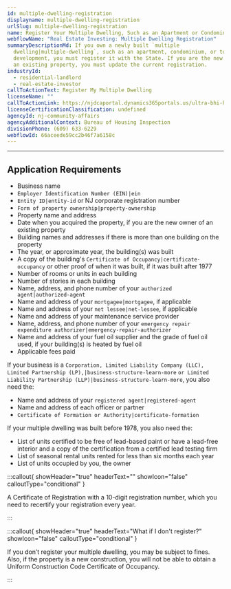 ```yaml
---
id: multiple-dwelling-registration
displayname: multiple-dwelling-registration
urlSlug: multiple-dwelling-registration
name: Register Your Multiple Dwelling, Such as an Apartment or Condominium Complex
webflowName: "Real Estate Investing: Multiple Dwelling Registration"
summaryDescriptionMd: If you own a newly built `multiple
  dwelling|multiple-dwelling`, such as an apartment, condominium, or townhouse
  development, you must register it with the State. If you are the new owner of
  an existing property, you must update the current registration.
industryId:
  - residential-landlord
  - real-estate-investor
callToActionText: Register My Multiple Dwelling
licenseName: ""
callToActionLink: https://njdcaportal.dynamics365portals.us/ultra-bhi-home/
licenseCertificationClassification: undefined
agencyId: nj-community-affairs
agencyAdditionalContext: Bureau of Housing Inspection
divisionPhone: (609) 633-6229
webflowId: 66aceede59cc2b46f7a6158c
---
```


---

## Application Requirements

- Business name
- `Employer Identification Number (EIN)|ein`
- `Entity ID|entity-id` or NJ corporate registration number
- `Form of property ownership|property-ownership`
- Property name and address
- Date when you acquired the property, if you are the new owner of an existing property
- Building names and addresses if there is more than one building on the property
- The year, or approximate year, the building(s) was built
- A copy of the building's `Certificate of Occupancy|certificate-occupancy` or other proof of when it was built, if it was built after 1977
- Number of rooms or units in each building
- Number of stories in each building
- Name, address, and phone number of your `authorized agent|authorized-agent`
- Name and address of your `mortgagee|mortgagee`, if applicable
- Name and address of your `net lessee|net-lessee`, if applicable
- Name and address of your maintenance service provider
- Name, address, and phone number of your `emergency repair expenditure authorizer|emergency-repair-authorizer`
- Name and address of your fuel oil supplier and the grade of fuel oil used, if your building(s) is heated by fuel oil
- Applicable fees paid

If your business is a `Corporation, Limited Liability Company (LLC), Limited Partnership (LP),|business-structure-learn-more` `or Limited Liability Partnership (LLP)|business-structure-learn-more`, you also need the:

- Name and address of your `registered agent|registered-agent`
- Name and address of each officer or partner
- `Certificate of Formation or Authority|certificate-formation`

If your multiple dwelling was built before 1978, you also need the:

- List of units certified to be free of lead-based paint or have a lead-free interior and a copy of the certification from a certified lead testing firm
- List of seasonal rental units rented for less than six months each year
- List of units occupied by you, the owner

:::callout{ showHeader="true" headerText="" showIcon="false" calloutType="conditional" }

A Certificate of Registration with a 10-digit registration number, which you need to recertify your registration every year.

:::

:::callout{ showHeader="true" headerText="What if I don't register?" showIcon="false" calloutType="conditional" }

If you don’t register your multiple dwelling, you may be subject to fines. Also, if the property is a new construction, you will not be able to obtain a Uniform Construction Code Certificate of Occupancy.

:::
